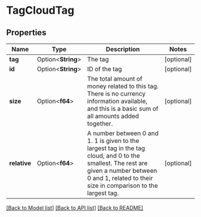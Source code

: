 # TagCloudTag

## Properties

Name | Type | Description | Notes
------------ | ------------- | ------------- | -------------
**tag** | Option<**String**> | The tag | [optional]
**id** | Option<**String**> | ID of the tag | [optional]
**size** | Option<**f64**> | The total amount of money related to this tag. There is no currency information available, and this is a basic sum of all amounts added together. | [optional]
**relative** | Option<**f64**> | A number between 0 and 1. 1 is given to the largest tag in the tag cloud, and 0 to the smallest. The rest are given a number between 0 and 1, related to their size in comparison to the largest tag. | [optional]

[[Back to Model list]](../README.md#documentation-for-models) [[Back to API list]](../README.md#documentation-for-api-endpoints) [[Back to README]](../README.md)


